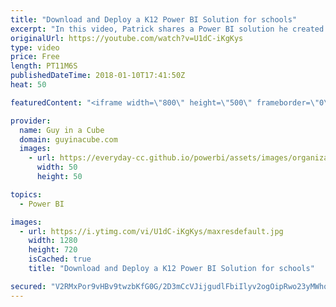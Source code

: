 ```yaml
---
title: "Download and Deploy a K12 Power BI Solution for schools"
excerpt: "In this video, Patrick shares a Power BI solution he created for K12 schools in United States education. This solution includes instructions to create views for use with the Power BI reports. It also includes a Power BI Desktop template for pre-created reports based on your school data.  GitHub Repo"
originalUrl: https://youtube.com/watch?v=U1dC-iKgKys
type: video
price: Free
length: PT11M6S
publishedDateTime: 2018-01-10T17:41:50Z
heat: 50

featuredContent: "<iframe width=\"800\" height=\"500\" frameborder=\"0\" src=\"https://www.youtube.com/embed/U1dC-iKgKys\" allow=\"accelerometer; autoplay; encrypted-media; gyroscope; picture-in-picture\" allowfullscreen></iframe>"

provider:
  name: Guy in a Cube
  domain: guyinacube.com
  images:
    - url: https://everyday-cc.github.io/powerbi/assets/images/organizations/guyinacube.com-50x50.jpg
      width: 50
      height: 50

topics:
  - Power BI

images:
  - url: https://i.ytimg.com/vi/U1dC-iKgKys/maxresdefault.jpg
    width: 1280
    height: 720
    isCached: true
    title: "Download and Deploy a K12 Power BI Solution for schools"

secured: "V2RMxPor9vHBv9twzbKfG0G/2D3mCcVJijgudlFbiIlyv2ogOipRwo23yMWhqotvy99p+Dp04bdwV2MXPeBgDl1O35D4I7tPdoG9ayXHnbxScAcA5A/GoWHNxsWVYmiLPhvJmMtuNja/hojasbXsIUMFyNm4r9bLXszqEUf9nv6ni6apkOVMDfZhA8GoH6TJqD5UqeZKUHH+WUBqts1shWHxk6bEsDNgjMYKfrFLNidEJZ6MAHf6bQtVB7dhzl1TzYd4il354p3S8qEvA4TM2HcZn7/G0Zv6FT24F8X5VYdU7GExiUPlXEeaFgN+lC8Ks7m9HVQ8KqOboOvIkkVnOviigrxxecGN3oYYfeWVS4f8sHnhL8FHW9MP0Sx+xnOhGMMeOfpgKHuAHjMqB0k0YO03VT9v8gV4Xvkq+iFcpfM=;wOBQp9miw8paYnCuW5V3aw=="
---
```


